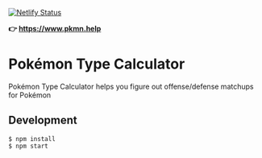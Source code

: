 [![Netlify Status](https://api.netlify.com/api/v1/badges/1673960f-312c-45ac-9e23-43caabe3b5bb/deploy-status)](https://app.netlify.com/sites/pkmn-help/deploys)

**👉 <https://www.pkmn.help>**

# Pokémon Type Calculator

Pokémon Type Calculator helps you figure out offense/defense matchups for Pokémon

## Development

```
$ npm install
$ npm start
```
